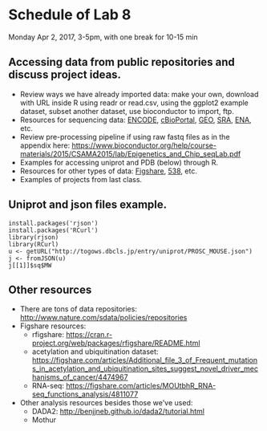 # Schedule of Lab 8

Monday Apr 2, 2017, 3-5pm, with one break for 10-15 min

## Accessing data from public repositories and discuss project ideas.

- Review ways we have already imported data: make your own, download with URL inside R using readr or read.csv, using the ggplot2 example dataset, subset another dataset, use bioconductor to import, ftp.
- Resources for sequencing data: [ENCODE](https://www.encodeproject.org/), [cBioPortal](http://www.cbioportal.org/), [GEO](https://www.ncbi.nlm.nih.gov/geo/), [SRA](https://www.ncbi.nlm.nih.gov/sra/?term=h3k27ac+histone+chip), [ENA](http://www.ebi.ac.uk/ena/data/search?query=h3k27ac+histone+chip), etc.
- Review pre-processing pipeline if using raw fastq files as in the appendix here: https://www.bioconductor.org/help/course-materials/2015/CSAMA2015/lab/Epigenetics_and_Chip_seqLab.pdf
- Examples for accessing uniprot and PDB (below) through R.
- Resources for other types of data: [Figshare](https://figshare.com/browse), [538](https://github.com/fivethirtyeight), etc.
- Examples of projects from last class.


## Uniprot and json files example.

```
install.packages('rjson')
install.packages('RCurl')
library(rjson)
library(RCurl)
u <- getURL("http://togows.dbcls.jp/entry/uniprot/PROSC_MOUSE.json")
j <- fromJSON(u)
j[[1]]$sq$MW
```

## Other resources

- There are tons of data repositories: http://www.nature.com/sdata/policies/repositories
- Figshare resources: 
  - rfigshare: https://cran.r-project.org/web/packages/rfigshare/README.html
  - acetylation and ubiquitination dataset: https://figshare.com/articles/Additional_file_3_of_Frequent_mutations_in_acetylation_and_ubiquitination_sites_suggest_novel_driver_mechanisms_of_cancer/4474967
  - RNA-seq: https://figshare.com/articles/MOUtbhR_RNA-seq_functions_analysis/4811077
- Other analysis resources besides those we've used:
  - DADA2: http://benjjneb.github.io/dada2/tutorial.html
  - Mothur 



